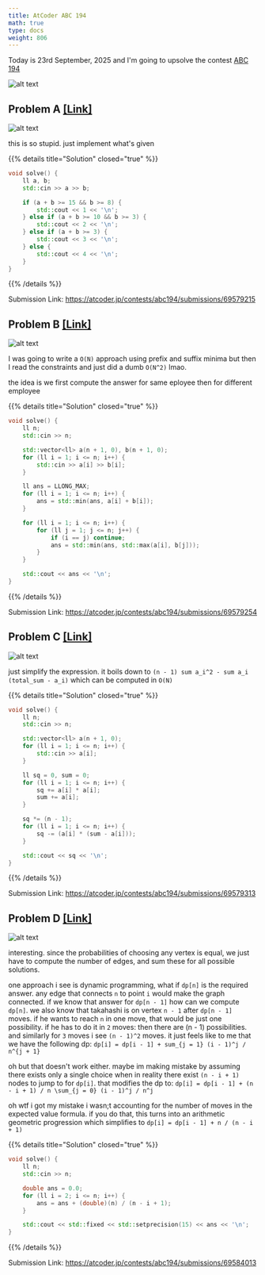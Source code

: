 ```yaml
---
title: AtCoder ABC 194
math: true
type: docs
weight: 806
---
```


Today is 23rd September, 2025 and I'm going to upsolve the contest <a href="https://atcoder.jp/contests/abc194/tasks">ABC 194</a>

![alt text](image-16.png)

## Problem A <a href="https://atcoder.jp/contests/abc194/tasks/abc194_a">[Link]</a>

![alt text](image-17.png)

this is so stupid. just implement what's given

{{% details title="Solution" closed="true" %}}
```c++
void solve() {
    ll a, b;
    std::cin >> a >> b;

    if (a + b >= 15 && b >= 8) {
        std::cout << 1 << '\n';
    } else if (a + b >= 10 && b >= 3) {
        std::cout << 2 << '\n';
    } else if (a + b >= 3) {
        std::cout << 3 << '\n';
    } else {
        std::cout << 4 << '\n';
    }
}
```
{{% /details %}}

Submission Link: https://atcoder.jp/contests/abc194/submissions/69579215

## Problem B <a href="https://atcoder.jp/contests/abc194/tasks/abc194_b">[Link]</a>

![alt text](image-18.png)

I was going to write a `O(N)` approach using prefix and suffix minima but then I read the constraints and just did a dumb `O(N^2)` lmao. 

the idea is we first compute the answer for same eployee then for different employee

{{% details title="Solution" closed="true" %}}
```c++
void solve() {
    ll n;
    std::cin >> n;

    std::vector<ll> a(n + 1, 0), b(n + 1, 0);
    for (ll i = 1; i <= n; i++) {
        std::cin >> a[i] >> b[i];
    }

    ll ans = LLONG_MAX;
    for (ll i = 1; i <= n; i++) {
        ans = std::min(ans, a[i] + b[i]);
    }

    for (ll i = 1; i <= n; i++) {
        for (ll j = 1; j <= n; j++) {
            if (i == j) continue;
            ans = std::min(ans, std::max(a[i], b[j]));
        }
    }

    std::cout << ans << '\n';
}
```
{{% /details %}}

Submission Link: https://atcoder.jp/contests/abc194/submissions/69579254

## Problem C <a href="https://atcoder.jp/contests/abc194/tasks/abc194_c">[Link]</a>

![alt text](image-19.png)

just simplify the expression. it boils down to `(n - 1) sum a_i^2 - sum a_i (total_sum - a_i)` which can be computed in `O(N)`

{{% details title="Solution" closed="true" %}}
```c++
void solve() {
    ll n;
    std::cin >> n;

    std::vector<ll> a(n + 1, 0);
    for (ll i = 1; i <= n; i++) {
        std::cin >> a[i];
    }

    ll sq = 0, sum = 0;
    for (ll i = 1; i <= n; i++) {
        sq += a[i] * a[i];
        sum += a[i];
    }

    sq *= (n - 1);
    for (ll i = 1; i <= n; i++) {
        sq -= (a[i] * (sum - a[i]));
    }

    std::cout << sq << '\n';
}
```
{{% /details %}}

Submission Link: https://atcoder.jp/contests/abc194/submissions/69579313

## Problem D <a href="https://atcoder.jp/contests/abc194/tasks/abc194_d">[Link]</a>

![alt text](image-20.png)

interesting. since the probabilities of choosing any vertex is equal, we just have to compute the number of edges, and sum these for all possible solutions.

one approach i see is dynamic programming, what if `dp[n]` is the required answer. any edge that connects `n` to point `i` would make the graph connected. if we know that answer for `dp[n - 1]` how can we compute `dp[n]`. we also know that takahashi is on vertex `n - 1` after `dp[n - 1]` moves. if he wants to reach `n` in one move, that would be just one possibility. if he has to do it in `2` moves: then there are (n - 1) possibilities. and similarly for `3` moves i see `(n - 1)^2` moves. it just feels like to me that we have the following dp: `dp[i] = dp[i - 1] + sum_{j = 1} (i - 1)^j / n^{j + 1}`

oh but that doesn't work either. maybe im making mistake by assuming there exists only a single choice when in reality there exist `(n - i + 1)` nodes to jump to for `dp[i]`. that modifies the dp to: `dp[i] = dp[i - 1] + (n - i + 1) / n \sum_{j = 0} (i - 1)^j / n^j`

oh wtf i got my mistake i wasn;t accounting for the number of moves in the expected value formula. if you do that, this turns into an arithmetic geometric progression which simplifies to `dp[i] = dp[i - 1] + n / (n - i + 1)`

{{% details title="Solution" closed="true" %}}
```c++
void solve() {
    ll n;
    std::cin >> n;

    double ans = 0.0;
    for (ll i = 2; i <= n; i++) {
        ans = ans + (double)(n) / (n - i + 1);
    }

    std::cout << std::fixed << std::setprecision(15) << ans << '\n';
}
```
{{% /details %}}

Submission Link: https://atcoder.jp/contests/abc194/submissions/69584013
